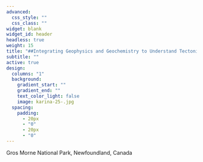 ```yaml
---
advanced:
  css_style: ""
  css_class: ""
widget: blank
widget_id: header
headless: true
weight: 15
title: "##Integrating Geophysics and Geochemistry to Understand Tectonics"
subtitle: ""
active: true
design:
  columns: "1"
  background:
    gradient_start: ""
    gradient_end: ""
    text_color_light: false
    image: karina-25-.jpg
  spacing:
    padding:
      - 20px
      - "0"
      - 20px
      - "0"
---
```





Gros Morne National Park, Newfoundland, Canada
